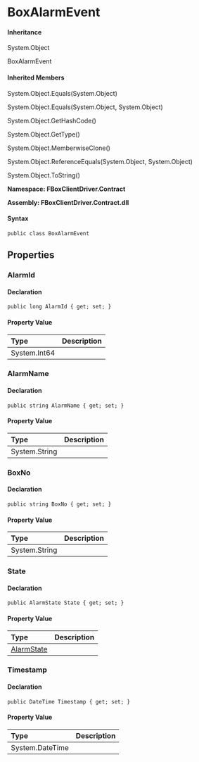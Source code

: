 # BoxAlarmEvent

#### Inheritance

System.Object

BoxAlarmEvent

#### Inherited Members

System.Object.Equals\(System.Object\)

System.Object.Equals\(System.Object, System.Object\)

System.Object.GetHashCode\(\)

System.Object.GetType\(\)

System.Object.MemberwiseClone\(\)

System.Object.ReferenceEquals\(System.Object, System.Object\)

System.Object.ToString\(\)

**Namespace: FBoxClientDriver.Contract**

**Assembly: FBoxClientDriver.Contract.dll**

#### Syntax <a id="FBoxClientDriver_Contract_BoxAlarmEvent_syntax"></a>

```text
public class BoxAlarmEvent
```

## Properties <a id="properties"></a>

### AlarmId <a id="FBoxClientDriver_Contract_BoxAlarmEvent_AlarmId"></a>

#### Declaration

```text
public long AlarmId { get; set; }
```

#### Property Value

| Type | Description |
| :--- | :--- |
| System.Int64 |  |

### AlarmName <a id="FBoxClientDriver_Contract_BoxAlarmEvent_AlarmName"></a>

#### Declaration

```text
public string AlarmName { get; set; }
```

#### Property Value

| Type | Description |
| :--- | :--- |
| System.String |  |

### BoxNo <a id="FBoxClientDriver_Contract_BoxAlarmEvent_BoxNo"></a>

#### Declaration

```text
public string BoxNo { get; set; }
```

#### Property Value

| Type | Description |
| :--- | :--- |
| System.String |  |

### State <a id="FBoxClientDriver_Contract_BoxAlarmEvent_State"></a>

#### Declaration

```text
public AlarmState State { get; set; }
```

#### Property Value

| Type | Description |
| :--- | :--- |
| [AlarmState](https://docs.flexem.net/fbox/zh-cn/sdk/FBoxClientDriver.Contract.AlarmState.html) |  |

### Timestamp <a id="FBoxClientDriver_Contract_BoxAlarmEvent_Timestamp"></a>

#### Declaration

```text
public DateTime Timestamp { get; set; }
```

#### Property Value

| Type | Description |
| :--- | :--- |
| System.DateTime |  |

